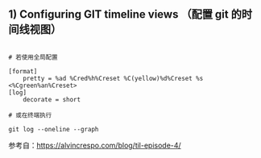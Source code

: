 ## 1) Configuring GIT timeline views （配置 git 的时间线视图）

``` shell

# 若使用全局配置

[format]
	pretty = %ad %Cred%h%Creset %C(yellow)%d%Creset %s <%Cgreen%an%Creset>
[log]
	decorate = short
  
# 或在终端执行

git log --oneline --graph

```

参考自：https://alvincrespo.com/blog/til-episode-4/
